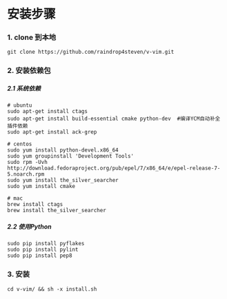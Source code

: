 # 安装步骤

### 1. clone 到本地

```
git clone https://github.com/raindrop4steven/v-vim.git
```


### 2. 安装依赖包


##### 2.1 系统依赖

```
# ubuntu
sudo apt-get install ctags
sudo apt-get install build-essential cmake python-dev  #编译YCM自动补全插件依赖
sudo apt-get install ack-grep

# centos
sudo yum install python-devel.x86_64
sudo yum groupinstall 'Development Tools'
sudo rpm -Uvh http://download.fedoraproject.org/pub/epel/7/x86_64/e/epel-release-7-5.noarch.rpm
sudo yum install the_silver_searcher
sudo yum install cmake

# mac
brew install ctags
brew install the_silver_searcher
```

##### 2.2 使用Python

```
sudo pip install pyflakes
sudo pip install pylint
sudo pip install pep8
```


### 3. 安装

```
cd v-vim/ && sh -x install.sh
```
